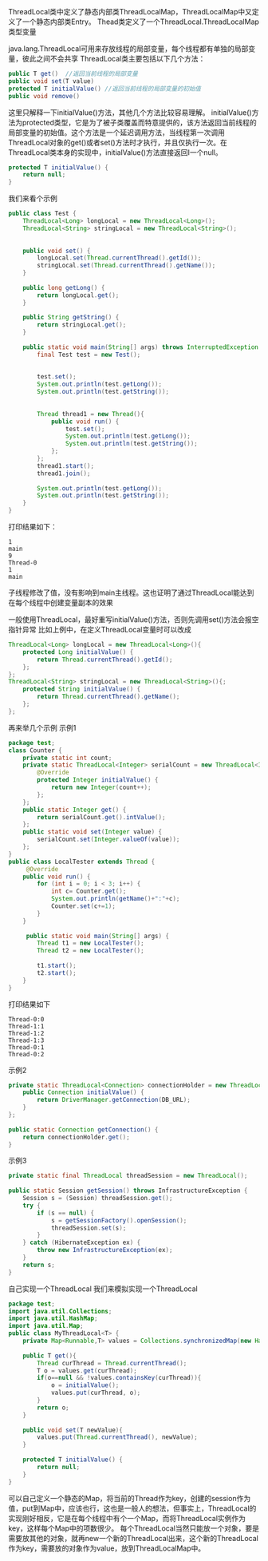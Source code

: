 ThreadLocal类中定义了静态内部类ThreadLocalMap，ThreadLocalMap中又定义了一个静态内部类Entry。
Thead类定义了一个ThreadLocal.ThreadLocalMap类型变量

java.lang.ThreadLocal可用来存放线程的局部变量，每个线程都有单独的局部变量，彼此之间不会共享
ThreadLocal<T>类主要包括以下几个方法：
```java
public T get()  //返回当前线程的局部变量
public void set(T value)
protected T initialValue() //返回当前线程的局部变量的初始值
public void remove()
```

这里只解释一下initialValue()方法，其他几个方法比较容易理解。
initialValue()方法为protected类型，它是为了被子类覆盖而特意提供的，该方法返回当前线程的局部变量的初始值。这个方法是一个延迟调用方法，当线程第一次调用ThreadLocal对象的get()或者set()方法时才执行，并且仅执行一次。在ThreadLocal类本身的实现中，initialValue()方法直接返回I一个null。
```java
protected T initialValue() {
	return null;
}
```
我们来看个示例
```java
public class Test {
    ThreadLocal<Long> longLocal = new ThreadLocal<Long>();
    ThreadLocal<String> stringLocal = new ThreadLocal<String>();
 
     
    public void set() {
        longLocal.set(Thread.currentThread().getId());
        stringLocal.set(Thread.currentThread().getName());
    }
     
    public long getLong() {
        return longLocal.get();
    }
     
    public String getString() {
        return stringLocal.get();
    }
     
    public static void main(String[] args) throws InterruptedException {
        final Test test = new Test();
         
         
        test.set();
        System.out.println(test.getLong());
        System.out.println(test.getString());
     
         
        Thread thread1 = new Thread(){
            public void run() {
                test.set();
                System.out.println(test.getLong());
                System.out.println(test.getString());
            };
        };
        thread1.start();
        thread1.join();
         
        System.out.println(test.getLong());
        System.out.println(test.getString());
    }
}
```
打印结果如下：
```plain
1
main
9
Thread-0
1
main
```
子线程修改了值，没有影响到main主线程。这也证明了通过ThreadLocal能达到在每个线程中创建变量副本的效果


一般使用ThreadLocal，最好重写initialValue()方法，否则先调用set()方法会报空指针异常
比如上例中，在定义ThreadLocal变量时可以改成
```java
ThreadLocal<Long> longLocal = new ThreadLocal<Long>(){
	protected Long initialValue() {
		return Thread.currentThread().getId();
	};
};
ThreadLocal<String> stringLocal = new ThreadLocal<String>(){;
	protected String initialValue() {
		return Thread.currentThread().getName();
	};
};
```

再来举几个示例
示例1
```java
package test;
class Counter {
	private static int count;
	private static ThreadLocal<Integer> serialCount = new ThreadLocal<Integer>() {
		@Override
		protected Integer initialValue() {
			return new Integer(count++);
		};
	};
	public static Integer get() {
		return serialCount.get().intValue();
	};
	public static void set(Integer value) {
		serialCount.set(Integer.valueOf(value));
	};
}
public class LocalTester extends Thread {
	 @Override
	public void run() {
		for (int i = 0; i < 3; i++) {
			int c= Counter.get();
			System.out.println(getName()+":"+c);
			Counter.set(c+=1);
		}
	}
	 
	 public static void main(String[] args) {
		Thread t1 = new LocalTester();
		Thread t2 = new LocalTester();
		
		t1.start();
		t2.start();
	}
}
```
打印结果如下
```plain
Thread-0:0
Thread-1:1
Thread-1:2
Thread-1:3
Thread-0:1
Thread-0:2
```

示例2
```java
private static ThreadLocal<Connection> connectionHolder = new ThreadLocal<Connection>() {
	public Connection initialValue() {
		return DriverManager.getConnection(DB_URL);
	}
};
 
public static Connection getConnection() {
	return connectionHolder.get();
}
```

示例3
```java
private static final ThreadLocal threadSession = new ThreadLocal();
 
public static Session getSession() throws InfrastructureException {
    Session s = (Session) threadSession.get();
    try {
        if (s == null) {
            s = getSessionFactory().openSession();
            threadSession.set(s);
        }
    } catch (HibernateException ex) {
        throw new InfrastructureException(ex);
    }
    return s;
}
```

自己实现一个ThreadLocal
我们来模拟实现一个ThreadLocal
```java
package test;
import java.util.Collections;
import java.util.HashMap;
import java.util.Map;
public class MyThreadLocal<T> {
	private Map<Runnable,T> values = Collections.synchronizedMap(new HashMap<Runnable,T>());
	
	public T get(){
		Thread curThread = Thread.currentThread();
		T o = values.get(curThread);
		if(o==null && !values.containsKey(curThread)){
			o = initialValue();
			values.put(curThread, o);
		}
		return o;
	}
	
	public void set(T newValue){
		values.put(Thread.currentThread(), newValue);
	}
	
	protected T initialValue() {
		return null;
	}
}
```
可以自己定义一个静态的Map，将当前的Thread作为key，创建的session作为值，put到Map中，应该也行，这也是一般人的想法，但事实上，ThreadLocal的实现刚好相反，它是在每个线程中有个一个Map，而将ThreadLocal实例作为key，这样每个Map中的项数很少。
每个ThreadLocal当然只能放一个对象，要是需要放其他的对象，就再new一个新的ThreadLocal出来，这个新的ThreadLocal作为key，需要放的对象作为value，放到ThreadLocalMap中。



